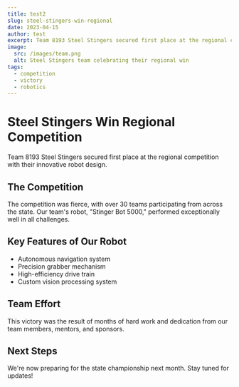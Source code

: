 ```yaml
---
title: test2
slug: steel-stingers-win-regional
date: 2023-04-15
author: test
excerpt: Team 8193 Steel Stingers secured first place at the regional competition with their innovative robot design.
image:
  src: /images/team.png
  alt: Steel Stingers team celebrating their regional win
tags:
  - competition
  - victory
  - robotics
---
```


# Steel Stingers Win Regional Competition

Team 8193 Steel Stingers secured first place at the regional competition with their innovative robot design.

## The Competition

The competition was fierce, with over 30 teams participating from across the state. Our team's robot, "Stinger Bot 5000," performed exceptionally well in all challenges.

## Key Features of Our Robot

- Autonomous navigation system
- Precision grabber mechanism
- High-efficiency drive train
- Custom vision processing system

## Team Effort

This victory was the result of months of hard work and dedication from our team members, mentors, and sponsors.

## Next Steps

We're now preparing for the state championship next month. Stay tuned for updates!
